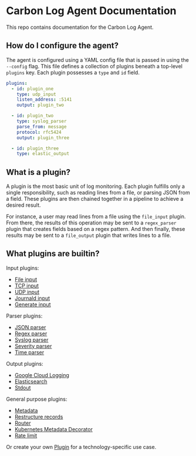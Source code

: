 # Carbon Log Agent Documentation

This repo contains documentation for the Carbon Log Agent.

## How do I configure the agent?
The agent is configured using a YAML config file that is passed in using the `--config` flag. This file defines a collection of plugins beneath a top-level `plugins` key. Each plugin possesses a `type` and `id` field.

```yaml
plugins:
  - id: plugin_one
    type: udp_input
    listen_address: :5141
    output: plugin_two

  - id: plugin_two
    type: syslog_parser
    parse_from: message
    protocol: rfc5424
    output: plugin_three

  - id: plugin_three
    type: elastic_output
```

## What is a plugin?
A plugin is the most basic unit of log monitoring. Each plugin fulfills only a single responsibility, such as reading lines from a file, or parsing JSON from a field. These plugins are then chained together in a pipeline to achieve a desired result.

For instance, a user may read lines from a file using the `file_input` plugin. From there, the results of this operation may be sent to a `regex_parser` plugin that creates fields based on a regex pattern. And then finally, these results may be sent to a `file_output` plugin that writes lines to a file.

## What plugins are builtin?

Input plugins:
- [File input](/docs/plugins/file_input.md)
- [TCP input](/docs/plugins/tcp_input.md)
- [UDP input](/docs/plugins/udp_input.md)
- [Journald input](/docs/plugins/journald_input.md)
- [Generate input](/docs/plugins/generate_input.md)

Parser plugins:
- [JSON parser](/docs/plugins/json_parser.md)
- [Regex parser](/docs/plugins/regex_parser.md)
- [Syslog parser](/docs/plugins/syslog_parser.md)
- [Severity parser](/docs/plugins/severity_parser.md)
- [Time parser](/docs/plugins/time_parser.md)

Output plugins:
- [Google Cloud Logging](/docs/plugins/google_cloud_output.md)
- [Elasticsearch](/docs/plugins/elastic_output.md)
- [Stdout](/docs/plugins/stdout.md)

General purpose plugins:
- [Metadata](/docs/plugins/metadata.md)
- [Restructure records](/docs/plugins/restructure.md)
- [Router](/docs/plugins/router.md)
- [Kubernetes Metadata Decorator](/docs/plugins/k8s_metadata_decorator.md)
- [Rate limit](/docs/plugins/rate_limit.md)

Or create your own [Plugin](/docs/plugins.md) for a technology-specific use case.
